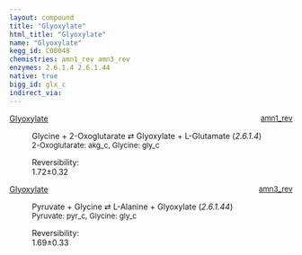 ```yaml
---
layout: compound
title: "Glyoxylate"
html_title: "Glyoxylate"
name: "Glyoxylate"
kegg_id: C00048
chemistries: amn1_rev amn3_rev
enzymes: 2.6.1.4 2.6.1.44
native: true
bigg_id: glx_c
indirect_via: 
---
```

<dl><dt class='rs-product'><a href='/compounds/C00048' class='link-dark' data-bs-toggle='tooltip' data-bs-html='true' data-bs-title='KEGG: C00048'>Glyoxylate</a><span style='float: right; max-width: 40%'><a href='/chemistries/amn1_rev' class='link-dark opacity-50' style='font-size: small; word-wrap: anywhere;'>amn1_rev</a></span></dt><dd><p>Glycine + 2-Oxoglutarate &#8644; Glyoxylate + L-Glutamate (<i>2.6.1.4</i>)<br /><span style='font-size: small;'><span data-bs-toggle='tooltip' data-bs-html='true' data-bs-title='KEGG: C00026'>2-Oxoglutarate</span>: akg_c, <span data-bs-toggle='tooltip' data-bs-html='true' data-bs-title='KEGG: C00037'>Glycine</span>: gly_c</span><br /><div class="reversibility_info">Reversibility: <div class="progress"><div class="progress-bar bg-success" role="progressbar" style="width: 0%" aria-valuenow="0" aria-valuemin="0" aria-valuemax="100"></div></div><span>1.72&plusmn;0.32</span><div class="progress"><div class="progress-bar bg-danger" role="progressbar" style="width: 17.24%" aria-valuenow="1.7244834615627458" aria-valuemin="0" aria-valuemax="10"></div><div class="progress-bar bg-warning" role="progressbar" style="width: 3.25%" aria-valuenow="1.7244834615627458" aria-valuemin="0" aria-valuemax="10"></div></div></div></p><dl></dl></dd></dl><dl><dt class='rs-product'><a href='/compounds/C00048' class='link-dark' data-bs-toggle='tooltip' data-bs-html='true' data-bs-title='KEGG: C00048'>Glyoxylate</a><span style='float: right; max-width: 40%'><a href='/chemistries/amn3_rev' class='link-dark opacity-50' style='font-size: small; word-wrap: anywhere;'>amn3_rev</a></span></dt><dd><p>Pyruvate + Glycine &#8644; L-Alanine + Glyoxylate (<i>2.6.1.44</i>)<br /><span style='font-size: small;'><span data-bs-toggle='tooltip' data-bs-html='true' data-bs-title='KEGG: C00022'>Pyruvate</span>: pyr_c, <span data-bs-toggle='tooltip' data-bs-html='true' data-bs-title='KEGG: C00037'>Glycine</span>: gly_c</span><br /><div class="reversibility_info">Reversibility: <div class="progress"><div class="progress-bar bg-success" role="progressbar" style="width: 0%" aria-valuenow="0" aria-valuemin="0" aria-valuemax="100"></div></div><span>1.69&plusmn;0.33</span><div class="progress"><div class="progress-bar bg-danger" role="progressbar" style="width: 16.93%" aria-valuenow="1.6927426150048885" aria-valuemin="0" aria-valuemax="10"></div><div class="progress-bar bg-warning" role="progressbar" style="width: 3.32%" aria-valuenow="1.6927426150048885" aria-valuemin="0" aria-valuemax="10"></div></div></div></p><dl></dl></dd></dl>